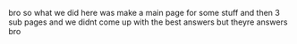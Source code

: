 bro so what we did here was make a main page for some stuff and then 3 sub pages and we didnt come up with the best answers but theyre answers bro